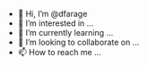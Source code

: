 - 👋 Hi, I’m @dfarage
- 👀 I’m interested in ... 
- 🌱 I’m currently learning ...
- 💞️ I’m looking to collaborate on ...
- 📫 How to reach me ...

<!---
dfarage/dfarage is a ✨ special ✨ repository because its `README.md` (this file) appears on your GitHub profile.
You can click the Preview link to take a look at your changes.
--->
